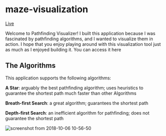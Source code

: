 # maze-visualization

[Live](http://caidading.com/maze-visualization/)

Welcome to Pathfinding Visualizer! I built this application because I was fascinated by pathfinding algorithms, and I wanted to visualize them in action. I hope that you enjoy playing around with this visualization tool just as much as I enjoyed building it. You can access it here 

## The Algorithms

This application supports the following algorithms: 

**A Star**: arguably the best pathfinding algorithm; uses heuristics to guarantee the shortest path much faster than other Algorithms

**Breath-first Search**: a great algorithm; guarantees the shortest path

**Depth-first Search**: an inefficient algorithm for pathfinding; does not guarantee the shortest path

![screenshot from 2018-10-06 10-56-50](https://user-images.githubusercontent.com/38970716/46572588-a193f980-c956-11e8-8842-580ba878b53a.png)

